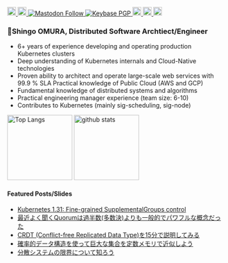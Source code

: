<p align="left">
<!--   <a href="https://github.com/everpeace/everpeace/">
    <img src="https://komarev.com/ghpvc/?username=everpeace" alt="everpeace" />
  </a> -->
  <a href="https://github.com/everpeace">
    <img height="20" src="https://img.shields.io/github/followers/everpeace?label=follow&logo=github&style=flat" />
  </a>
  <a href="https://twitter.com/everpeace">
    <img height="20" src="https://img.shields.io/twitter/follow/everpeace?label=@everpeace&logo=X&style=flat" />
  </a>
  <a rel="me" href="https://hachyderm.io/@everpeace">
    <img alt="Mastodon Follow" src="https://img.shields.io/mastodon/follow/109276807439580633?domain=https%3A%2F%2Fhachyderm.io&label=Mastodon&style=social" />
  </a>
  <a href="https://keybase.io/everpeace">
    <img alt="Keybase PGP" src="https://img.shields.io/keybase/pgp/everpeace" />
  </a>                                                                           
  <a href="http://qiita.com/everpeace">
    <img height="20" src="https://qiita-badge.apiapi.app/s/everpeace/posts.svg" />
  </a>
  <a href="https://qiita.com/everpeace">
    <img height="20" src="https://qiita-badge.apiapi.app/s/everpeace/contributions.svg" />
  </a>
  <a href="https://www.linkedin.com/in/shingoomura/">
    <img height="20" src="https://img.shields.io/badge/LinkedIn-shingoomura-0077B5?style=for-the-badge&logo=linkedin&logoColor=white" />
  </a>
</p>
  
### 👋Shingo OMURA, Distributed Software Archtiect/Engineer

- 6+ years of experience developing and operating production Kubernetes clusters 
- Deep understanding of Kubernetes internals and Cloud-Native technologies 
- Proven ability to architect and operate large-scale web services with 99.9 % SLA Practical knowledge of Public Cloud (AWS and GCP)
- Fundamental knowledge of distributed systems and algorithms 
- Practical engineering manager experience (team size: 6-10)
- Contributes to Kubernetes (mainly sig-scheduling, sig-node)

<p align="left"> 
  <img alt="Top Langs" height="150px" src="https://github-readme-stats-everpeace.vercel.app/api/top-langs/?username=everpeace&layout=compact&count_private=true&show_icons=true&show_icons=true&theme=onedark" />
  <img alt="github stats" height="150px" src="https://github-readme-stats-everpeace.vercel.app/api?username=everpeace&count_private=true&show_icons=true&show_icons=true&theme=onedark" />
</p>
 
<!--
**everpeace/everpeace** is a ✨ _special_ ✨ repository because its `README.md` (this file) appears on your GitHub profile.

Here are some ideas to get you started:

- 🔭 I’m currently working on ...
- 🌱 I’m currently learning ...
- 👯 I’m looking to collaborate on ...
- 🤔 I’m looking for help with ...
- 💬 Ask me about ...
- 📫 How to reach me: ...
- 😄 Pronouns: ...
- ⚡ Fun fact: ...
-->

#### Featured Posts/Slides

- [Kubernetes 1.31: Fine-grained SupplementalGroups control](https://kubernetes.io/blog/2024/08/22/fine-grained-supplementalgroups-control/)
- [最近よく聞くQuorumは過半数(多数決)よりも一般的でパワフルな概念だった](https://qiita.com/everpeace/items/632831371da5ff215995)
- [CRDT (Conflict-free Replicated Data Type)を15分で説明してみる](https://qiita.com/everpeace/items/bb73ec64d3e682279d26)
- [確率的データ構造を使って巨大な集合を定数メモリで近似しよう](https://speakerdeck.com/everpeace/que-lu-de-tetagou-zao-woshi-tuteju-da-naji-he-woding-shu-memoritejin-si-siyou)
- [分散システムの限界について知ろう](https://www.slideshare.net/ShingoOmura/ss-103946354)
